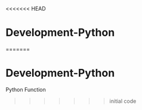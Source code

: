 <<<<<<< HEAD
# Development-Python
=======
# Development-Python
Python Function
>>>>>>> initial code
